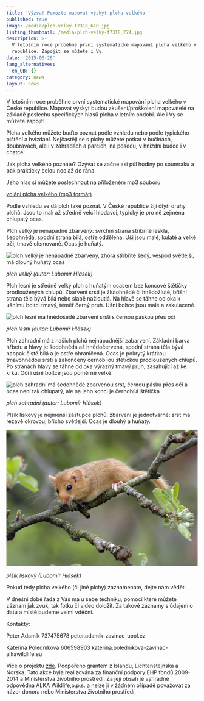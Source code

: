 ```yaml
---
title: 'Výzva! Pomozte mapovat výskyt plcha velkého '
published: true
image: /media/plch-velký-f7318_610.jpg
listing_thumbnail: /media/plch-velký-f7318_274.jpg
description: >-
  V letošním roce proběhne první systematické mapování plcha velkého v České
  republice. Zapojit se můžete i Vy.
date: '2015-06-26'
lang_alternatives:
  en_GB: {}
category: news
layout: news
---
```

V letošním roce proběhne první systematické mapování plcha velkého v České republice. Mapovat výskyt budou zkušení/proškolení mapovatelé na základě poslechu specifických hlasů plcha v letním období. Ale i Vy se můžete zapojit! 

Plcha velkého můžete buďto poznat podle vzhledu nebo podle typického pištění a hvízdání.
 Nejčastěji se s plchy můžete potkat v bučinách, doubravách, ale i v zahradách a parcích, na posedu, v hnízdní budce i v chatce. 

Jak plcha velkého poznáte? Ozývat se začne asi půl hodiny po soumraku a pak prakticky celou noc až do rána. 

Jeho hlas si můžete poslechnout na přiloženém mp3 souboru.

[volání plcha velkého (mp3 formát)
](/media/plch_velky_Jan_Stritesky.mp3)

Podle vzhledu se dá plch také poznat. V České republice žijí čtyři druhy plchů. 
Jsou to malí až středně velcí hlodavci, typický je pro ně zejména chlupatý ocas.

Plch velký je nenápadně zbarvený: svrchní strana stříbrně lesklá, šedohnědá, spodní strana bílá, ostře oddělena. Uši jsou malé, kulaté a velké oči, tmavě olemované. Ocas je huňatý.

![plch velký je nenápadně zbarvený, zhora stříbřitě šedý, vespod světlejší, má dlouhý huňatý ocas](/media/plch-velký-ed4252v_610.jpg "plch velký")

_plch velký (autor: Lubomír Hlásek)_



Plch lesní je středně velký plch s huňatým ocasem bez koncové štětičky prodloužených chlupů. Zbarvení srsti je žlutohnědé či hnědožluté, břišní strana těla bývá bílá nebo slabě nažloutlá.
 Na hlavě se táhne od oka k ušnímu boltci tmavý, téměř černý pruh. Ušní boltce jsou malé a zakulacené. 

![plch lesní má hnědošedé zbarvení srsti s černou páskou přes oči](/media/plch-lesní-ff1494.jpg "plch lesní")

_plch lesní (autor: Lubomír Hlásek)_



Plch zahradní má z našich plchů nejnápadnější zabarvení. Základní barva hřbetu a hlavy je šedohnědá až hnědočervená, spodní strana těla bývá naopak čistě bílá a je ostře ohraničená.
Ocas je pokrytý krátkou tmavohnědou srstí a zakončený černobílou štětičkou prodloužených chlupů.
Po stranách hlavy se táhne od oka výrazný tmavý pruh, zasahující až ke krku. Oči i ušní boltce jsou poměrně velké.

![plch zahradní má šedohnědě zbarvenou srst, černou pásku přes oči a ocas není tak chlupatý, ale na jeho konci je černobílá štětička](/media/plch-zahradní-al7891.jpg "plch zahradní")

_plch zahradní (autor: Lubomír Hlásek)_



Plšík lískový je nejmenší zástupce plchů: zbarvení je jednotvárné: srst má rezavě okrovou, břicho světlejší. Ocas je dlouhý a huňatý.

![plšík lískový je rezavě zbarvený](/media/plšík-ae1486.jpg "plšík lískový")

_plšík lískový (Lubomír Hlásek)_



Pokud tedy plcha velkého (či jiné plchy) zaznamenáte, dejte nám vědět.

V dnešní době řada z Vás má u sebe techniku, pomocí které můžete záznam jak zvuk, tak fotku či video doložit. Za takové záznamy s údajem o datu a místě budeme velmi vděční. 

Kontakty:

Peter Adamík 737475678 peter.adamik-zavinac-upol.cz

Kateřina Poledníková 606598903 katerina.polednikova-zavinac-alkawildlife.eu

Více o projektu [zde](/projects/rozšíření-plcha-velkého-v-čr.html).
 Podpořeno grantem z Islandu, Lichtenštejnska a Norska.
 Tato akce byla realizována za finanční podpory EHP fondů 2009-2014 a Ministerstva životního prostředí. Za její obsah je výhradně odpovědná ALKA Wildlife,o.p.s. a nelze ji v žádném případě považovat za názor donora nebo Ministerstva životního prostředí.
